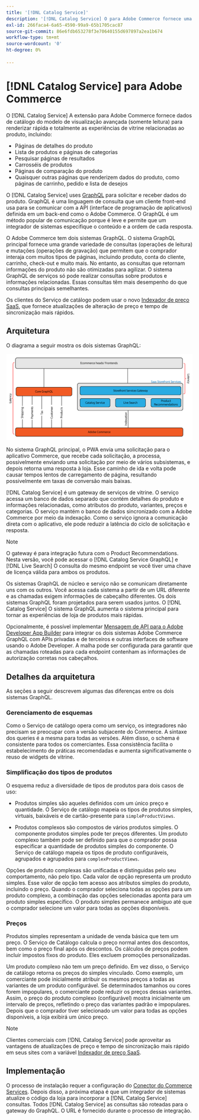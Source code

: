```yaml
---
title: '[!DNL Catalog Service]'
description: '[!DNL Catalog Service] O para Adobe Commerce fornece uma maneira de recuperar o conteúdo das Páginas de exibição do produto e das Páginas de lista do produto muito mais rapidamente do que as consultas nativas do Adobe Commerce GraphQL.'
exl-id: 266faca4-6a65-4590-99a9-65b1705cac87
source-git-commit: 86e6fdb653278f3e70640155d697897a2ea1b674
workflow-type: tm+mt
source-wordcount: '0'
ht-degree: 0%

---
```


# [!DNL Catalog Service] para Adobe Commerce

O [!DNL Catalog Service] A extensão para Adobe Commerce fornece dados de catálogo do modelo de visualização avançada (somente leitura) para renderizar rápida e totalmente as experiências de vitrine relacionadas ao produto, incluindo:

* Páginas de detalhes do produto
* Lista de produtos e páginas de categorias
* Pesquisar páginas de resultados
* Carrosséis de produtos
* Páginas de comparação do produto
* Quaisquer outras páginas que renderizem dados do produto, como páginas de carrinho, pedido e lista de desejos

O [!DNL Catalog Service] uses [GraphQL](https://graphql.org/) para solicitar e receber dados do produto. GraphQL é uma linguagem de consulta que um cliente front-end usa para se comunicar com a API (interface de programação de aplicativos) definida em um back-end como o Adobe Commerce. O GraphQL é um método popular de comunicação porque é leve e permite que um integrador de sistemas especifique o conteúdo e a ordem de cada resposta.

O Adobe Commerce tem dois sistemas GraphQL. O sistema GraphQL principal fornece uma grande variedade de consultas (operações de leitura) e mutações (operações de gravação) que permitem que o comprador interaja com muitos tipos de páginas, incluindo produto, conta do cliente, carrinho, check-out e muito mais. No entanto, as consultas que retornam informações do produto não são otimizadas para agilizar. O sistema GraphQL de serviços só pode realizar consultas sobre produtos e informações relacionadas. Essas consultas têm mais desempenho do que consultas principais semelhantes.

Os clientes do Serviço de catálogo podem usar o novo [Indexador de preço SaaS](../price-index/index.md), que fornece atualizações de alteração de preço e tempo de sincronização mais rápidos.

## Arquitetura

O diagrama a seguir mostra os dois sistemas GraphQL:

![Diagrama de arquitetura do catálogo](assets/catalog-service-architecture.png)

No sistema GraphQL principal, o PWA envia uma solicitação para o aplicativo Commerce, que recebe cada solicitação, a processa, possivelmente enviando uma solicitação por meio de vários subsistemas, e depois retorna uma resposta à loja. Esse caminho de ida e volta pode causar tempos lentos de carregamento de página, resultando possivelmente em taxas de conversão mais baixas.

[!DNL Catalog Service] é um gateway de serviços de vitrine. O serviço acessa um banco de dados separado que contém detalhes do produto e informações relacionadas, como atributos do produto, variantes, preços e categorias. O serviço mantém o banco de dados sincronizado com a Adobe Commerce por meio da indexação.
Como o serviço ignora a comunicação direta com o aplicativo, ele pode reduzir a latência do ciclo de solicitação e resposta.

>[!NOTE]
>
>O gateway é para integração futura com o Product Recommendations. Nesta versão, você pode acessar o [!DNL Catalog Service GraphQL] e [!DNL Live Search] O consulta do mesmo endpoint se você tiver uma chave de licença válida para ambos os produtos.

Os sistemas GraphQL de núcleo e serviço não se comunicam diretamente uns com os outros. Você acessa cada sistema a partir de um URL diferente e as chamadas exigem informações de cabeçalho diferentes. Os dois sistemas GraphQL foram projetados para serem usados juntos. O [!DNL Catalog Service] O sistema GraphQL aumenta o sistema principal para tornar as experiências de loja de produtos mais rápidas.

Opcionalmente, é possível implementar [Mensagem de API para o Adobe Developer App Builder](https://developer.adobe.com/graphql-mesh-gateway/) para integrar os dois sistemas Adobe Commerce GraphQL com APIs privadas e de terceiros e outras interfaces de software usando o Adobe Developer. A malha pode ser configurada para garantir que as chamadas roteadas para cada endpoint contenham as informações de autorização corretas nos cabeçalhos.

## Detalhes da arquitetura

As seções a seguir descrevem algumas das diferenças entre os dois sistemas GraphQL.

### Gerenciamento de esquemas

Como o Serviço de catálogo opera como um serviço, os integradores não precisam se preocupar com a versão subjacente do Commerce. A sintaxe dos queries é a mesma para todas as versões. Além disso, o schema é consistente para todos os comerciantes. Essa consistência facilita o estabelecimento de práticas recomendadas e aumenta significativamente o reuso de widgets de vitrine.

### Simplificação dos tipos de produtos

O esquema reduz a diversidade de tipos de produtos para dois casos de uso:

* Produtos simples são aqueles definidos com um único preço e quantidade. O Serviço de catálogo mapeia os tipos de produtos simples, virtuais, baixáveis e de cartão-presente para `simpleProductViews`.

* Produtos complexos são compostos de vários produtos simples. O componente produtos simples pode ter preços diferentes. Um produto complexo também pode ser definido para que o comprador possa especificar a quantidade de produtos simples do componente. O Serviço de catálogo mapeia os tipos de produto configuráveis, agrupados e agrupados para `complexProductViews`.

Opções de produto complexas são unificadas e distinguidas pelo seu comportamento, não pelo tipo. Cada valor de opção representa um produto simples. Esse valor de opção tem acesso aos atributos simples do produto, incluindo o preço. Quando o comprador seleciona todas as opções para um produto complexo, a combinação das opções selecionadas aponta para um produto simples específico. O produto simples permanece ambíguo até que o comprador selecione um valor para todas as opções disponíveis.

### Preços

Produtos simples representam a unidade de venda básica que tem um preço. O Serviço de Catálogo calcula o preço normal antes dos descontos, bem como o preço final após os descontos. Os cálculos de preços podem incluir impostos fixos do produto. Eles excluem promoções personalizadas.

Um produto complexo não tem um preço definido. Em vez disso, o Serviço de catálogo retorna os preços do simples vinculado. Como exemplo, um comerciante pode inicialmente atribuir os mesmos preços a todas as variantes de um produto configurável. Se determinados tamanhos ou cores forem impopulares, o comerciante pode reduzir os preços dessas variantes. Assim, o preço do produto complexo (configurável) mostra inicialmente um intervalo de preços, refletindo o preço das variantes padrão e impopulares. Depois que o comprador tiver selecionado um valor para todas as opções disponíveis, a loja exibirá um único preço.

>[!NOTE]
>
> Clientes comerciais com [!DNL Catalog Service] pode aproveitar as vantagens de atualizações de preço e tempo de sincronização mais rápido em seus sites com a variável [Indexador de preço SaaS](../price-index/index.md).

## Implementação

O processo de instalação requer a configuração do [Conector do Commerce Services](../landing/saas.md). Depois disso, a próxima etapa é que um integrador de sistemas atualize o código da loja para incorporar a [!DNL Catalog Service] consultas. Todos [!DNL Catalog Service] as consultas são roteadas para o gateway do GraphQL. O URL é fornecido durante o processo de integração.
